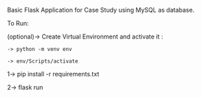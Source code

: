 Basic Flask Application for Case Study using MySQL as database.

To Run:

(optional)-> Create Virtual Environment and activate it :

	-> python -m venv env
	
	-> env/Scripts/activate

1-> pip install -r requirements.txt

2-> flask run